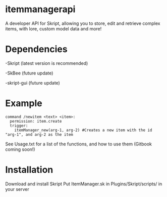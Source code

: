 # itemmanagerapi
A developer API for Skript, allowing you to store, edit and retrieve complex items, with lore, custom model data and more!

# Dependencies
-Skript (latest version is recommended)

-SkBee (future update)

-skript-gui (future update)

# Example
```
command /newitem <text> <item>:
  permission: item.create
  trigger:
    itemManager_new(arg-1, arg-2) #Creates a new item with the id "arg-1", and arg-2 as the item
```
    
See Usage.txt for a list of the functions, and how to use them (Gitbook coming soon!)

# Installation
Download and install Skript
Put ItemManager.sk in Plugins/Skript/scripts/ in your server
